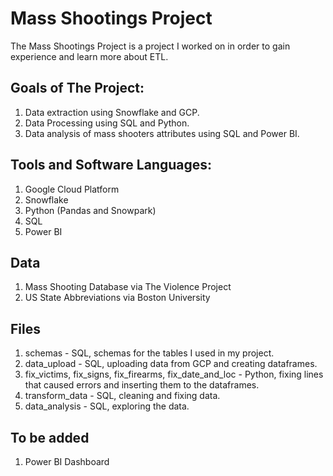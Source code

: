 # Mass Shootings Project
The Mass Shootings Project is a project I worked on in order to gain experience and learn more about ETL.

## Goals of The Project:
1. Data extraction using Snowflake and GCP.
2. Data Processing using SQL and Python.
3. Data analysis of mass shooters attributes using SQL and Power BI.

## Tools and Software Languages:
1. Google Cloud Platform
2. Snowflake
3. Python (Pandas and Snowpark)
4. SQL
5. Power BI

## Data
1. Mass Shooting Database via The Violence Project
2. US State Abbreviations via Boston University

## Files
1. schemas - SQL, schemas for the tables I used in my project.
2. data_upload - SQL, uploading data from GCP and creating dataframes.
3. fix_victims, fix_signs, fix_firearms, fix_date_and_loc - Python, fixing lines that caused errors and inserting them to the dataframes.
4. transform_data - SQL, cleaning and fixing data.
5. data_analysis - SQL, exploring the data.

## To be added
1. Power BI Dashboard
